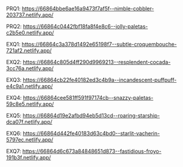PRQ1: https://66864bbe6ae16a9473f7af5f--nimble-cobbler-203737.netlify.app/

PRQ2: https://66864c0442fbf18fa8f4e8c6--jolly-paletas-c2b5e0.netlify.app/

EXQ1: https://66864c3a378d1492e65198f7--subtle-croquembouche-721af2.netlify.app/

EXQ2: https://66864c805d4ff290d9969213--resplendent-cocada-3cc76a.netlify.app/

EXQ3: https://66864cb22fe40182ed3c4b9a--incandescent-puffpuff-e4c9a1.netlify.app/

EXQ4: https://66864cee581ff591f97174cb--snazzy-paletas-59c8e5.netlify.app/

EXQ5: https://66864d19e2afbd94eb5d13cd--roaring-starship-dca07f.netlify.app/

EXQ6: https://66864d442fe40183d63c4bd0--starlit-vacherin-5797ec.netlify.app/

EXQ7: https://66864d6c673a84848651d873--fastidious-froyo-191b3f.netlify.app/
